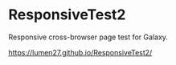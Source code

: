 # ResponsiveTest2
Responsive cross-browser page test for Galaxy.

https://lumen27.github.io/ResponsiveTest2/
